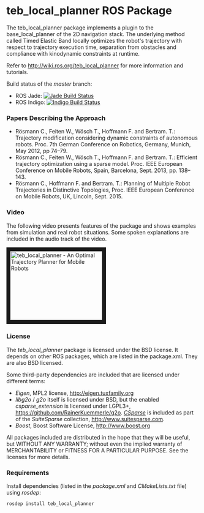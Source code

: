 teb_local_planner ROS Package
=============================

The teb_local_planner package implements a plugin to the base_local_planner of the 2D navigation stack. 
The underlying method called Timed Elastic Band locally optimizes the robot's trajectory with respect to trajectory execution time, 
separation from obstacles and compliance with kinodynamic constraints at runtime.

Refer to http://wiki.ros.org/teb_local_planner for more information and tutorials.

Build status of the *master* branch:
- ROS Jade: [![Jade Build Status](http://jenkins.ros.org/buildStatus/icon?job=devel-jade-teb_local_planner)](http://jenkins.ros.org/job/devel-jade-teb_local_planner/)
- ROS Indigo: [![Indigo Build Status](http://jenkins.ros.org/buildStatus/icon?job=devel-indigo-teb_local_planner)](http://jenkins.ros.org/job/devel-indigo-teb_local_planner/)


### Papers Describing the Approach

- Rösmann C., Feiten W., Wösch T., Hoffmann F. and Bertram. T.: Trajectory modification considering dynamic constraints of autonomous robots. Proc. 7th German Conference on Robotics, Germany, Munich, May 2012, pp 74–79.
- Rösmann C., Feiten W., Wösch T., Hoffmann F. and Bertram. T.: Efficient trajectory optimization using a sparse model. Proc. IEEE European Conference on Mobile Robots, Spain, Barcelona, Sept. 2013, pp. 138–143. 
- Rösmann C., Hoffmann F. and Bertram. T.: Planning of Multiple Robot Trajectories in Distinctive Topologies, Proc. IEEE European Conference on Mobile Robots, UK, Lincoln, Sept. 2015.

### Video

The following video presents features of the package and shows examples from simulation and real robot situations.
Some spoken explanations are included in the audio track of the video. 

<a href="http://www.youtube.com/watch?feature=player_embedded&v=e1Bw6JOgHME
" target="_blank"><img src="http://img.youtube.com/vi/e1Bw6JOgHME/0.jpg" 
alt="teb_local_planner - An Optimal Trajectory Planner for Mobile Robots" width="240" height="180" border="10" /></a>

### License

The *teb_local_planner* package is licensed under the BSD license.
It depends on other ROS packages, which are listed in the package.xml. They are also BSD licensed.

Some third-party dependencies are included that are licensed under different terms:
 - *Eigen*, MPL2 license, http://eigen.tuxfamily.org
 - *libg2o* / *g2o* itself is licensed under BSD, but the enabled *csparse_extension* is licensed under LGPL3+, 
   https://github.com/RainerKuemmerle/g2o. [*CSparse*](http://www.cise.ufl.edu/research/sparse/CSparse/) is included as part of the *SuiteSparse* collection, http://www.suitesparse.com. 
 - *Boost*, Boost Software License, http://www.boost.org

All packages included are distributed in the hope that they will be useful, but WITHOUT ANY WARRANTY; without even the implied warranty of MERCHANTABILITY or FITNESS FOR A PARTICULAR PURPOSE. See the licenses for more details.

### Requirements

Install dependencies (listed in the *package.xml* and *CMakeLists.txt* file) using *rosdep*:

    rosdep install teb_local_planner


